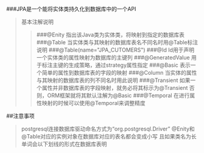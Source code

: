 ###JPA是一个能将实体类持久化到数据库中的一个API

>基本注解说明
>>###@Enity
>>指出该Java类为实体类，将映射到指定的数据库表
>>###@Table
>>当实体类与其映射的数据库表名不同名时用@Table标注说明
>>###@Table(name="JPA_CUTOMERS")
>>###@Id
>>Id用于声明一个实体类的属性映射为数据库的主键列
>>###@GeneratedValue
>>用于标注主键的生成策略，通过strategy属性指定
>>###@Basic
>>表示一个简单的属性到数据库表的字段的映射
>>###@Column
>>当实体的属性与其映射的数据库表的列不同名时用此说明
>>###@Transient
>>如果一个属性并非数据库表的字段映射，就务必将其标示为@Transient
>>否则，ORM框架就将其默认注解为@Basic
>>###@Temporal
>>在进行属性映射的时候可以使用@Temporal来调整精度
>


##注意事项
>postgresql连接数据库驱动命名方式为“org.postgresql.Driver”
>@Enity和@Table对应的实例对象在数据库对应的表名都会变成小写
>且如果类名为长单词会以下划线的形式在数据库表明




